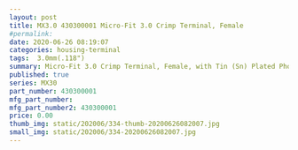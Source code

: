 ```yaml
---
layout: post
title: MX3.0 430300001 Micro-Fit 3.0 Crimp Terminal, Female
#permalink: 
date: 2020-06-26 08:19:07
categories: housing-terminal
tags:  3.0mm(.118")
summary: Micro-Fit 3.0 Crimp Terminal, Female, with Tin (Sn) Plated Phosphor Bronze Contact, 20-24 AWG, Reel
published: true 
series: MX30
part_number: 430300001
mfg_part_number: 
mfg_part_number2: 430300001
price: 0.00
thumb_img: static/202006/334-thumb-20200626082007.jpg
small_img: static/202006/334-20200626082007.jpg
---
```



